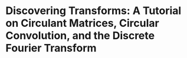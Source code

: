 # Discovering Transforms: A Tutorial on Circulant Matrices, Circular Convolution, and the Discrete Fourier Transform


